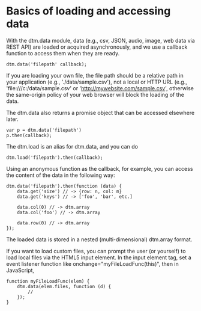 # Basics of loading and accessing data

With the dtm.data module, data (e.g., csv, JSON, audio, image, web data via REST API) are loaded or acquired asynchronously, and we use a callback function to access them when they are ready.

    dtm.data('filepath' callback);

If you are loading your own file, the file path should be a relative path in your application (e.g., './data/sample.csv'), not a local or HTTP URL (e.g., 'file:///c:/data/sample.csv' or 'http://mywebsite.com/sample.csv', otherwise the same-origin policy of your web browser will block the loading of the data.

The dtm.data also returns a promise object that can be accessed elsewhere later.
    
    var p = dtm.data('filepath')
    p.then(callback);

The dtm.load is an alias for dtm.data, and you can do

    dtm.load('filepath').then(callback);

Using an anonymous function as the callback, for example, you can access the content of the data in the following way:
    
    dtm.data('filepath').then(function (data) {
        data.get('size') // -> {row: n, col: m}
        data.get('keys') // -> ['foo', 'bar', etc.]
    
        data.col(0) // -> dtm.array
        data.col('foo') // -> dtm.array
    
        data.row(0) // -> dtm.array
    });

The loaded data is stored in a nested (multi-dimensional) dtm.array format. 

If you want to load custom files, you can prompt the user (or yourself) to load local files via the HTML5 input element. In the input element tag, set a event listener function like onchange="myFileLoadFunc(this)", then in JavaScript, 
    
    function myFileLoadFunc(elem) {
        dtm.data(elem.files, function (d) {
            // 
        });    
    }




